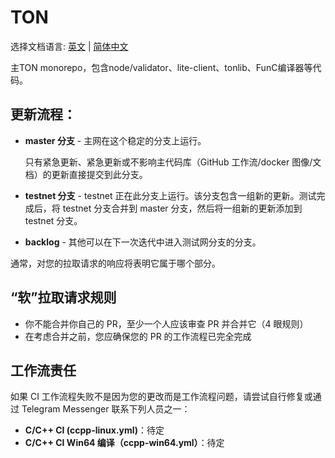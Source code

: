 # TON

选择文档语言: [英文](README.md) | [简体中文](README_zh_CN.md)   


主TON monorepo，包含node/validator、lite-client、tonlib、FunC编译器等代码。

## 更新流程：

* **master 分支** - 主网在这个稳定的分支上运行。

    只有紧急更新、紧急更新或不影响主代码库（GitHub 工作流/docker 图像/文档）的更新直接提交到此分支。

* **testnet 分支** - testnet 正在此分支上运行。该分支包含一组新的更新。测试完成后，将 testnet 分支合并到 master 分支，然后将一组新的更新添加到 testnet 分支。

* **backlog** - 其他可以在下一次迭代中进入测试网分支的分支。

通常，对您的拉取请求的响应将表明它属于哪个部分。


## “软”拉取请求规则

* 你不能合并你自己的 PR，至少一个人应该审查 PR 并合并它（4 眼规则）
* 在考虑合并之前，您应确保您的 PR 的工作流程已完全完成

## 工作流责任
如果 CI 工作流程失败不是因为您的更改而是工作流程问题，请尝试自行修复或通过 Telegram Messenger 联系下列人员之一：

* **C/C++ CI (ccpp-linux.yml)**：待定
* **C/C++ CI Win64 编译（ccpp-win64.yml）**：待定
